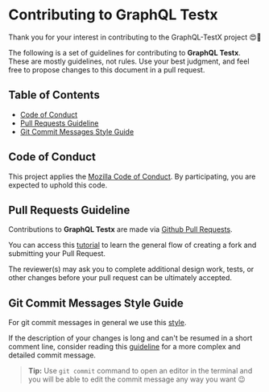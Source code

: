 # Contributing to GraphQL Testx

Thank you for your interest in contributing to the GraphQL-TestX project
:heart_eyes::tada:

The following is a set of guidelines for contributing to **GraphQL Testx**.
These are mostly guidelines, not rules. Use your best judgment, and feel free to
propose changes to this document in a pull request.

## Table of Contents

- [Code of Conduct](#code-of-conduct)
- [Pull Requests Guideline](#pull-requests-guideline)
- [Git Commit Messages Style Guide](#git-commit-messages-style-guide)

## Code of Conduct

This project applies the
[Mozilla Code of Conduct](https://www.mozilla.org/en-US/about/governance/policies/participation/).
By participating, you are expected to uphold this code.

## Pull Requests Guideline

Contributions to **GraphQL Testx** are made via
[Github Pull Requests](https://help.github.com/en/articles/about-pull-requests).

You can access this
[tutorial](https://gist.github.com/Chaser324/ce0505fbed06b947d962) to learn the
general flow of creating a fork and submitting your Pull Request.

The reviewer(s) may ask you to complete additional design work, tests, or other
changes before your pull request can be ultimately accepted.

## Git Commit Messages Style Guide

For git commit messages in general we use this
[style](https://seesparkbox.com/foundry/semantic_commit_messages).

If the description of your changes is long and can't be resumed in a short
comment line, consider reading this
[guideline](http://karma-runner.github.io/0.10/dev/git-commit-msg.html) for a
more complex and detailed commit message.

> **Tip:** Use `git commit` command to open an editor in the terminal and you
> will be able to edit the commit message any way you want :wink:
